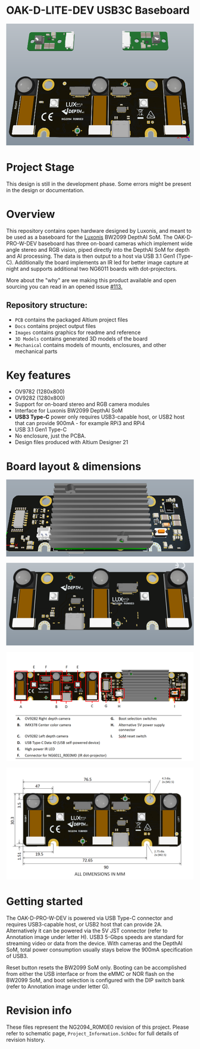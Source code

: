 # OAK-D-LITE-DEV USB3C Baseboard

![](Images/OAK-D-PRO-W-DEV-full-build.png)



# Project Stage

This design is still in the development phase. Some errors might be present in the design or documentation. 

# Overview

This repository contains open hardware designed by Luxonis, and meant to be used as a baseboard for the [Luxonis](https://www.luxonis.com/depthai) BW2099 DepthAI SoM. The OAK-D-PRO-W-DEV baseboard has three on-board cameras which implement wide angle stereo and RGB vision, piped directly into the DepthAI SoM for depth and AI processing. The data is then output to a host via USB 3.1 Gen1 (Type-C). Additionally the board implements an IR led for better image capture at night and supports additional two NG6011 boards with dot-projectors. 

More about the "why" are we making this product available and open sourcing you can read in an opened issue [#113.](https://github.com/luxonis/depthai-hardware/issues/113)

## Repository structure:
* `PCB` contains the packaged Altium project files
* `Docs` contains project output files
* `Images` contains graphics for readme and reference
* `3D Models` contains generated 3D models of the board
* `Mechanical` contains models of mounts, enclosures, and other mechanical parts

# Key features
* OV9782 (1280x800) 
* OV9282 (1280x800)
* Support for on-board stereo and RGB camera modules
* Interface for Luxonis BW2099 DepthAI SoM
* **USB3 Type-C** power only requires USB3-capable host, or USB2 host that can provide 900mA - for example RPi3 and RPi4 
* USB 3.1 Gen1 Type-C
* No enclosure, just the PCBA.
* Design files produced with Altium Designer 21


# Board layout & dimensions

![](Images/OAK-D-PRO-W-DEV-back.png)

![](Images/OAK-D-PRO-W-DEV-front.png)

![](Images/Annotation.png)

![](Images/Dimensions.png)



# Getting started

The OAK-D-PRO-W-DEV is powered via USB Type-C connector and requires USB3-capable host, or USB2 host that can provide 2A. Alternatively it can be powered via the 5V JST connector (refer to Annotation image under letter H). USB3 5-Gbps speeds are standard for streaming video or data from the device. With cameras and the DepthAI SoM, total power consumption usually stays below the 900mA specification of USB3. 

Reset button resets the BW2099 SoM only. Booting can be accomplished from either the USB interface or from the eMMC or NOR flash on the BW2099 SoM, and boot selection is configured with the DIP switch bank  (refer to Annotation image under letter G).   


# Revision info
These files represent the NG2094_R0M0E0 revision of this project. Please refer to schematic page, `Project_Information.SchDoc` for full details of revision history.
